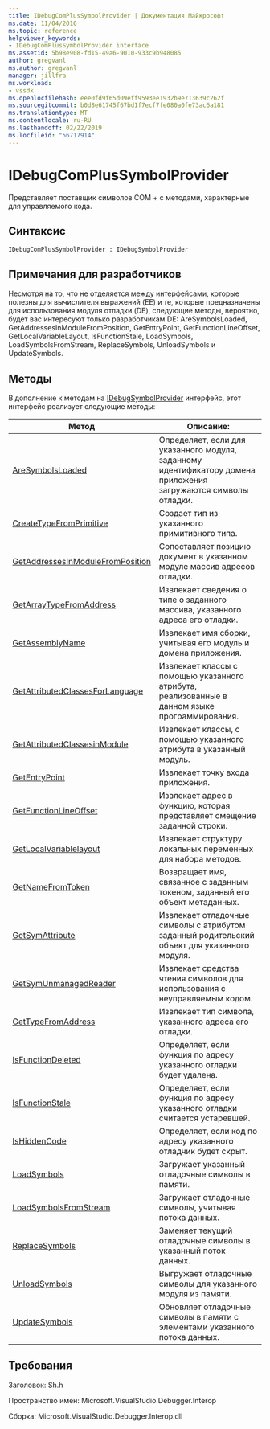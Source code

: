 ```yaml
---
title: IDebugComPlusSymbolProvider | Документация Майкрософт
ms.date: 11/04/2016
ms.topic: reference
helpviewer_keywords:
- IDebugComPlusSymbolProvider interface
ms.assetid: 5b98e908-fd15-49a6-9010-933c9b948085
author: gregvanl
ms.author: gregvanl
manager: jillfra
ms.workload:
- vssdk
ms.openlocfilehash: eee0fd9f65d09eff9593ee1932b9e713639c262f
ms.sourcegitcommit: b0d8e61745f67bd1f7ecf7fe080a0fe73ac6a181
ms.translationtype: MT
ms.contentlocale: ru-RU
ms.lasthandoff: 02/22/2019
ms.locfileid: "56717914"
---
```

# <a name="idebugcomplussymbolprovider"></a>IDebugComPlusSymbolProvider
Представляет поставщик символов COM + с методами, характерные для управляемого кода.

## <a name="syntax"></a>Синтаксис

```
IDebugComPlusSymbolProvider : IDebugSymbolProvider
```

## <a name="notes-for-implementers"></a>Примечания для разработчиков
 Несмотря на то, что не отделяется между интерфейсами, которые полезны для вычислителя выражений (EE) и те, которые предназначены для использования модуля отладки (DE), следующие методы, вероятно, будет вас интересуют только разработчикам DE: AreSymbolsLoaded, GetAddressesInModuleFromPosition, GetEntryPoint, GetFunctionLineOffset, GetLocalVariableLayout, IsFunctionStale, LoadSymbols, LoadSymbolsFromStream, ReplaceSymbols, UnloadSymbols и UpdateSymbols.

## <a name="methods"></a>Методы
 В дополнение к методам на [IDebugSymbolProvider](../../../extensibility/debugger/reference/idebugsymbolprovider.md) интерфейс, этот интерфейс реализует следующие методы:

|Метод|Описание:|
|------------|-----------------|
|[AreSymbolsLoaded](../../../extensibility/debugger/reference/idebugcomplussymbolprovider-aresymbolsloaded.md)|Определяет, если для указанного модуля, заданному идентификатору домена приложения загружаются символы отладки.|
|[CreateTypeFromPrimitive](../../../extensibility/debugger/reference/idebugcomplussymbolprovider-createtypefromprimitive.md)|Создает тип из указанного примитивного типа.|
|[GetAddressesInModuleFromPosition](../../../extensibility/debugger/reference/idebugcomplussymbolprovider-getaddressesinmodulefromposition.md)|Сопоставляет позицию документ в указанном модуле массив адресов отладки.|
|[GetArrayTypeFromAddress](../../../extensibility/debugger/reference/idebugcomplussymbolprovider-getarraytypefromaddress.md)|Извлекает сведения о типе о заданного массива, указанного адреса его отладки.|
|[GetAssemblyName](../../../extensibility/debugger/reference/idebugcomplussymbolprovider-getassemblyname.md)|Извлекает имя сборки, учитывая его модуль и домена приложения.|
|[GetAttributedClassesForLanguage](../../../extensibility/debugger/reference/idebugcomplussymbolprovider-getattributedclassesforlanguage.md)|Извлекает классы с помощью указанного атрибута, реализованные в данном языке программирования.|
|[GetAttributedClassesinModule](../../../extensibility/debugger/reference/idebugcomplussymbolprovider-getattributedclassesinmodule.md)|Извлекает классы, с помощью указанного атрибута в указанный модуль.|
|[GetEntryPoint](../../../extensibility/debugger/reference/idebugcomplussymbolprovider-getentrypoint.md)|Извлекает точку входа приложения.|
|[GetFunctionLineOffset](../../../extensibility/debugger/reference/idebugcomplussymbolprovider-getfunctionlineoffset.md)|Извлекает адрес в функцию, которая представляет смещение заданной строки.|
|[GetLocalVariablelayout](../../../extensibility/debugger/reference/idebugcomplussymbolprovider-getlocalvariablelayout.md)|Извлекает структуру локальных переменных для набора методов.|
|[GetNameFromToken](../../../extensibility/debugger/reference/idebugcomplussymbolprovider-getnamefromtoken.md)|Возвращает имя, связанное с заданным токеном, заданный его объект метаданных.|
|[GetSymAttribute](../../../extensibility/debugger/reference/idebugcomplussymbolprovider-getsymattribute.md)|Извлекает отладочные символы с атрибутом заданный родительский объект для указанного модуля.|
|[GetSymUnmanagedReader](../../../extensibility/debugger/reference/idebugcomplussymbolprovider-getsymunmanagedreader.md)|Извлекает средства чтения символов для использования с неуправляемым кодом.|
|[GetTypeFromAddress](../../../extensibility/debugger/reference/idebugcomplussymbolprovider-gettypefromaddress.md)|Извлекает тип символа, указанного адреса его отладки.|
|[IsFunctionDeleted](../../../extensibility/debugger/reference/idebugcomplussymbolprovider-isfunctiondeleted.md)|Определяет, если функция по адресу указанного отладки будет удалена.|
|[IsFunctionStale](../../../extensibility/debugger/reference/idebugcomplussymbolprovider-isfunctionstale.md)|Определяет, если функция по адресу указанного отладки считается устаревшей.|
|[IsHiddenCode](../../../extensibility/debugger/reference/idebugcomplussymbolprovider-ishiddencode.md)|Определяет, если код по адресу указанного отладчик будет скрыт.|
|[LoadSymbols](../../../extensibility/debugger/reference/idebugcomplussymbolprovider-loadsymbols.md)|Загружает указанный отладочные символы в памяти.|
|[LoadSymbolsFromStream](../../../extensibility/debugger/reference/idebugcomplussymbolprovider-loadsymbolsfromstream.md)|Загружает отладочные символы, учитывая потока данных.|
|[ReplaceSymbols](../../../extensibility/debugger/reference/idebugcomplussymbolprovider-replacesymbols.md)|Заменяет текущий отладочные символы в указанный поток данных.|
|[UnloadSymbols](../../../extensibility/debugger/reference/idebugcomplussymbolprovider-unloadsymbols.md)|Выгружает отладочные символы для указанного модуля из памяти.|
|[UpdateSymbols](../../../extensibility/debugger/reference/idebugcomplussymbolprovider-updatesymbols.md)|Обновляет отладочные символы в памяти с элементами указанного потока данных.|

## <a name="requirements"></a>Требования
 Заголовок: Sh.h

 Пространство имен: Microsoft.VisualStudio.Debugger.Interop

 Сборка: Microsoft.VisualStudio.Debugger.Interop.dll